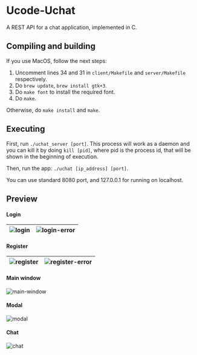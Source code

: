 # Ucode-Uchat
A REST API for a chat application, implemented in C. 

## Compiling and building
If you use MacOS, follow the next steps: 
1. Uncomment lines 34 and 31 in `client/Makefile` and `server/Makefile` respectively.
2. Do `brew update`, `brew install gtk+3`.
3. Do `make font` to install the required font.
4. Do `make`.

Otherwise, do `make install` and `make`.

## Executing
First, run `./uchat_server [port]`. This process will work as a daemon and you can kill it by doing `kill [pid]`, where pid is the process id, that will be shown in the beginning of execution.

Then, run the app:
`./uchat [ip_address] [port]`.

You can use standard 8080 port, and 127.0.0.1 for running on localhost.

## Preview

#### Login
|![login](https://user-images.githubusercontent.com/32570823/204894177-738aa205-eaf9-46b6-a53d-5c741be6189f.png)|![login-error](https://user-images.githubusercontent.com/32570823/204894301-d0e4c281-a86e-423f-9187-10cdb4aa8b0f.png)|
| :----: | :----: |

#### Register
|![register](https://user-images.githubusercontent.com/32570823/204894815-93932777-b110-413f-8064-5bdee825a52f.png)|![register-error](https://user-images.githubusercontent.com/32570823/204894887-0b656b22-a6f1-475c-bc30-6df8ad288efb.png)|
| :----: | :----: |

#### Main window
![main-window](https://user-images.githubusercontent.com/32570823/204895402-737f1a8a-603e-4988-bb11-0bd7fb2f1d5c.png)

#### Modal
![modal](https://user-images.githubusercontent.com/32570823/204895596-891d030b-92d1-4749-9ba8-48b291553d67.png)

#### Chat
![chat](https://user-images.githubusercontent.com/32570823/204895860-8abb5920-f940-4bbc-8b84-115f9e20ff8d.png)
